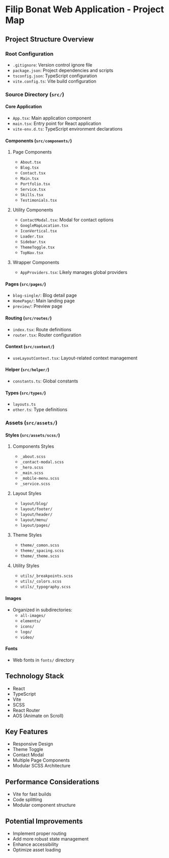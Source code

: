 # Filip Bonat Web Application - Project Map

## Project Structure Overview

### Root Configuration
- `.gitignore`: Version control ignore file
- `package.json`: Project dependencies and scripts
- `tsconfig.json`: TypeScript configuration
- `vite.config.ts`: Vite build configuration

### Source Directory (`src/`)

#### Core Application
- `App.tsx`: Main application component
- `main.tsx`: Entry point for React application
- `vite-env.d.ts`: TypeScript environment declarations

#### Components (`src/components/`)
1. Page Components
   - `About.tsx`
   - `Blog.tsx`
   - `Contact.tsx`
   - `Main.tsx`
   - `Portfolio.tsx`
   - `Service.tsx`
   - `Skills.tsx`
   - `Testimonials.tsx`

2. Utility Components
   - `ContactModal.tsx`: Modal for contact options
   - `GoogleMapLocation.tsx`
   - `IconVertical.tsx`
   - `Loader.tsx`
   - `Sidebar.tsx`
   - `ThemeToggle.tsx`
   - `TopNav.tsx`

3. Wrapper Components
   - `AppProviders.tsx`: Likely manages global providers

#### Pages (`src/pages/`)
- `blog-single/`: Blog detail page
- `HomePage/`: Main landing page
- `preview/`: Preview page

#### Routing (`src/routes/`)
- `index.tsx`: Route definitions
- `router.tsx`: Router configuration

#### Context (`src/context/`)
- `useLayoutContext.tsx`: Layout-related context management

#### Helper (`src/helper/`)
- `constants.ts`: Global constants

#### Types (`src/types/`)
- `layouts.ts`
- `other.ts`: Type definitions

### Assets (`src/assets/`)

#### Styles (`src/assets/scss/`)
1. Components Styles
   - `_about.scss`
   - `_contact-modal.scss`
   - `_hero.scss`
   - `_main.scss`
   - `_mobile-menu.scss`
   - `_service.scss`

2. Layout Styles
   - `layout/blog/`
   - `layout/footer/`
   - `layout/header/`
   - `layout/menu/`
   - `layout/pages/`

3. Theme Styles
   - `theme/_comon.scss`
   - `theme/_spacing.scss`
   - `theme/_theme.scss`

4. Utility Styles
   - `utils/_breakpoints.scss`
   - `utils/_colors.scss`
   - `utils/_typography.scss`

#### Images
- Organized in subdirectories:
  - `all-images/`
  - `elements/`
  - `icons/`
  - `logo/`
  - `video/`

#### Fonts
- Web fonts in `fonts/` directory

## Technology Stack
- React
- TypeScript
- Vite
- SCSS
- React Router
- AOS (Animate on Scroll)

## Key Features
- Responsive Design
- Theme Toggle
- Contact Modal
- Multiple Page Components
- Modular SCSS Architecture

## Performance Considerations
- Vite for fast builds
- Code splitting
- Modular component structure

## Potential Improvements
- Implement proper routing
- Add more robust state management
- Enhance accessibility
- Optimize asset loading
